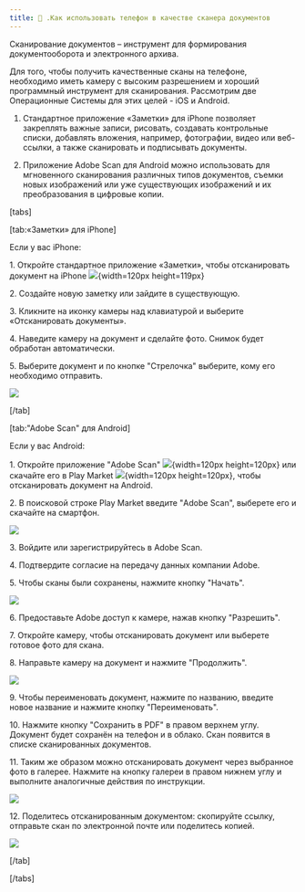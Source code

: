```yaml
---
title: 📲 .Как использовать телефон в качестве сканера документов
---
```


Сканирование документов – инструмент для формирования документооборота и электронного архива.

Для того, чтобы получить качественные сканы на телефоне, необходимо иметь камеру с высоким разрешением и хороший программный инструмент для сканирования. Рассмотрим две Операционные Системы для этих целей - iOS и Android.

1. Стандартное приложение «Заметки» для iPhone позволяет закреплять важные записи, рисовать, создавать контрольные списки, добавлять вложения, например, фотографии, видео или веб-ссылки, а также сканировать и подписывать документы.

2. Приложение Adobe Scan для Android можно использовать для мгновенного сканирования различных типов документов, съемки новых изображений или уже существующих изображений и их преобразования в цифровые копии.

[tabs]

[tab:«Заметки» для iPhone]

Если у вас iPhone:

1\. Откройте стандартное приложение «Заметки», чтобы отсканировать документ на iPhone ![](./kak-ispolzovat-telefon-v-kachestve-skanera-dokumentov.png){width=120px height=119px}

2\. Создайте новую заметку или зайдите в существующую.

3\. Кликните на иконку камеры над клавиатурой и выберите «Отсканировать документы».

4\. Наведите камеру на документ и сделайте фото. Снимок будет обработан автоматически.

5\. Выберите документ и по кнопке "Стрелочка" выберите, кому его необходимо отправить.

![](<../.gitbook/assets/image (210).png>)

[/tab]

[tab:\"Adobe Scan\" для Android]

Если у вас Android:

1\. Откройте приложение "Adobe Scan" ![](./kak-ispolzovat-telefon-v-kachestve-skanera-dokumentov-2.png){width=120px height=120px} или скачайте его в Play Market ![](./kak-ispolzovat-telefon-v-kachestve-skanera-dokumentov-3.png){width=120px height=120px}, чтобы отсканировать документ на Android.

2\. В поисковой строке Play Market введите "Adobe Scan", выберете его и скачайте на смартфон.

![](../.gitbook/assets/Screenshot_828.png)

3\. Войдите или зарегистрируйтесь в Adobe Scan.

4\. Подтвердите согласие на передачу данных компании Adobe.

5\. Чтобы сканы были сохранены, нажмите кнопку "Начать".

![](../.gitbook/assets/Screenshot_816.png)

6\. Предоставьте Adobe доступ к камере, нажав кнопку "Разрешить".

7\. Откройте камеру, чтобы отсканировать документ или выберете готовое фото для скана.

8\. Направьте камеру на документ и нажмите "Продолжить".

![](../.gitbook/assets/Screenshot_819.png)

9\. Чтобы переименовать документ, нажмите по названию, введите новое название и нажмите кнопку "Переименовать".

10\. Нажмите кнопку "Сохранить в PDF" в правом верхнем углу. Документ будет сохранён на телефон и в облако. Скан появится в списке сканированных документов.

11\. Таким же образом можно отсканировать документ через выбранное фото в галерее. Нажмите на кнопку галереи в правом нижнем углу и выполните аналогичные действия по инструкции.

![](<../.gitbook/assets/Screenshot_824 (2).png>)

12\. Поделитесь отсканированным документом: скопируйте ссылку, отправьте скан по электронной почте или поделитесь копией.

![](../.gitbook/assets/Screenshot_827.png)

[/tab]

[/tabs]